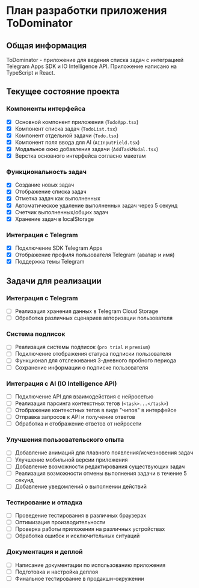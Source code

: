 # План разработки приложения ToDominator

## Общая информация
ToDominator - приложение для ведения списка задач с интеграцией Telegram Apps SDK и IO Intelligence API. Приложение написано на TypeScript и React.

## Текущее состояние проекта

### Компоненты интерфейса
- [X] Основной компонент приложения (`TodoApp.tsx`)
- [X] Компонент списка задач (`TodoList.tsx`)
- [X] Компонент отдельной задачи (`Todo.tsx`)
- [X] Компонент поля ввода для AI (`AIInputField.tsx`)
- [X] Модальное окно добавления задачи (`AddTaskModal.tsx`)
- [X] Верстка основного интерфейса согласно макетам

### Функциональность задач
- [X] Создание новых задач
- [X] Отображение списка задач
- [X] Отметка задач как выполненных
- [X] Автоматическое удаление выполненных задач через 5 секунд
- [X] Счетчик выполненных/общих задач
- [X] Хранение задач в localStorage

### Интеграция с Telegram
- [X] Подключение SDK Telegram Apps
- [X] Отображение профиля пользователя Telegram (аватар и имя)
- [X] Поддержка темы Telegram

## Задачи для реализации

### Интеграция с Telegram
- [ ] Реализация хранения данных в Telegram Cloud Storage
- [ ] Обработка различных сценариев авторизации пользователя

### Система подписок
- [ ] Реализация системы подписок (`pro trial` и `premium`)
- [ ] Подключение отображения статуса подписки пользователя
- [ ] Функционал для отслеживания 3-дневного пробного периода
- [ ] Сохранение информации о подписке пользователя

### Интеграция с AI (IO Intelligence API)
- [ ] Подключение API для взаимодействия с нейросетью
- [ ] Реализация парсинга контекстных тегов (`<task>...</task>`)
- [ ] Отображение контекстных тегов в виде "чипов" в интерфейсе
- [ ] Отправка запросов к API и получение ответов
- [ ] Обработка и отображение ответов от нейросети

### Улучшения пользовательского опыта
- [ ] Добавление анимаций для плавного появления/исчезновения задач
- [ ] Улучшение мобильной версии приложения
- [ ] Добавление возможности редактирования существующих задач
- [ ] Реализация возможности отмены выполнения задачи в течение 5 секунд
- [ ] Добавление уведомлений о выполнении действий

### Тестирование и отладка
- [ ] Проведение тестирования в различных браузерах
- [ ] Оптимизация производительности
- [ ] Проверка работы приложения на различных устройствах
- [ ] Обработка ошибок и исключительных ситуаций

### Документация и деплой
- [ ] Написание документации по использованию приложения
- [ ] Подготовка и настройка деплоя
- [ ] Финальное тестирование в продакшн-окружении 